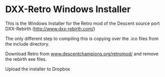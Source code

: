 DXX-Retro Windows Installer
=====================

This is the Windows Installer for the Retro mod of the Descent source port DXX-Rebirth (http://www.dxx-rebirth.com/)


The only different step to compiling this is copying over the .ico files from the include directory.

Download Retro from www.descentchampions.org/retromod/ and remove the rebirth exe files.

Upload the installer to Dropbox
